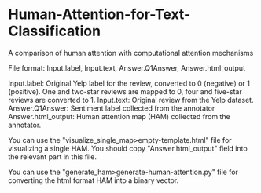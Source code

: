 # Human-Attention-for-Text-Classification
A comparison of human attention with computational attention mechanisms 


File format:
Input.label,    Input.text,    Answer.Q1Answer,    Answer.html_output

Input.label: Original Yelp label for the review, converted to 0 (negative) or 1 (positive). One and two-star reviews are mapped to 0, four and five-star reviews are converted to 1. 
Input.text: Original review from the Yelp dataset.
Answer.Q1Answer: Sentiment label collected from the annotator
Answer.html_output: Human attention map (HAM) collected from the annotator. 

You can use the "visualize_single_map>empty-template.html" file for visualizing a single HAM. You should copy "Answer.html_output" field into the relevant part in this file. 

You can use the "generate_ham>generate-human-attention.py" file for converting the html format HAM into a binary vector. 



